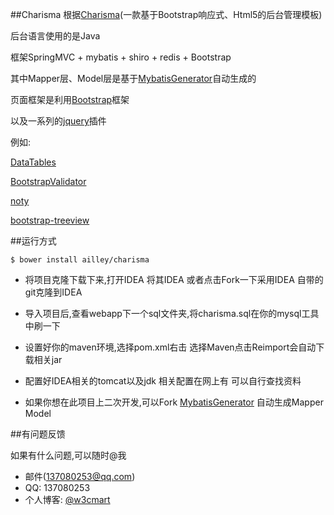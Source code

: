 ##Charisma
根据[Charisma](https://github.com/usmanhalalit/charisma)(一款基于Bootstrap响应式、Html5的后台管理模板)

后台语言使用的是Java

框架SpringMVC + mybatis + shiro + redis + Bootstrap

其中Mapper层、Model层是基于[MybatisGenerator](https://github.com/ailley/MybatisGenerator)自动生成的

页面框架是利用[Bootstrap](https://github.com/twbs/bootstrap)框架

以及一系列的[jquery](https://github.com/jquery/jquery)插件

例如:
    
[DataTables](https://github.com/DataTables/DataTables)
    
[BootstrapValidator](http://bv.doc.javake.cn/api/)

[noty](https://github.com/needim/noty/)

[bootstrap-treeview](https://www.npmjs.com/package/bootstrap-treeview)
    
##运行方式

    $ bower install ailley/charisma

* 将项目克隆下载下来,打开IDEA 将其IDEA 或者点击Fork一下采用IDEA 自带的git克隆到IDEA



* 导入项目后,查看webapp下一个sql文件夹,将charisma.sql在你的mysql工具中刷一下

* 设置好你的maven环境,选择pom.xml右击 选择Maven点击Reimport会自动下载相关jar

* 配置好IDEA相关的tomcat以及jdk 相关配置在网上有 可以自行查找资料

* 如果你想在此项目上二次开发,可以Fork [MybatisGenerator](https://github.com/ailley/MybatisGenerator) 自动生成Mapper Model

##有问题反馈

如果有什么问题,可以随时@我

* 邮件(137080253@qq.com)
* QQ: 137080253
* 个人博客: [@w3cmart](http://w3cmart.com/)


